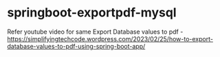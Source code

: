 # springboot-exportpdf-mysql

Refer youtube video for same
Export Database values to pdf - https://simplifyingtechcode.wordpress.com/2023/02/25/how-to-export-database-values-to-pdf-using-spring-boot-app/
